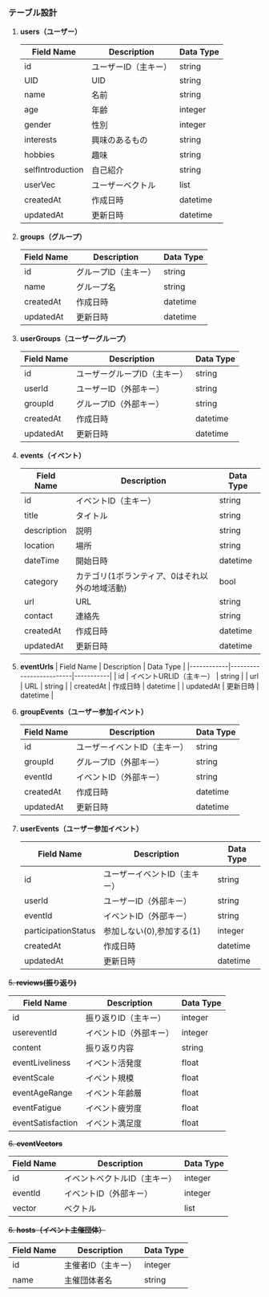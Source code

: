 ### テーブル設計

1. **users（ユーザー）**

   | Field Name         | Description             | Data Type |
   |--------------------|-------------------------|-----------|
   | id                 | ユーザーID（主キー）       | string    |
   | UID                | UID                     | string    |
   | name               | 名前                     | string    |
   | age                | 年齢                     | integer   |
   | gender             | 性別                     | integer   |
   | interests          | 興味のあるもの             | string    |
   | hobbies            | 趣味                     | string    |
   | selfIntroduction   | 自己紹介                  | string    |
   | userVec            | ユーザーベクトル           | list      |
   | createdAt          | 作成日時                  | datetime  |
   | updatedAt          | 更新日時                  | datetime  |

2. **groups（グループ）**

   | Field Name | Description             | Data Type |
   |------------|-------------------------|-----------|
   | id         | グループID（主キー）       | string   |
   | name       | グループ名               | string    |
   | createdAt          | 作成日時                  | datetime  |
   | updatedAt          | 更新日時                  | datetime  |

3. **userGroups（ユーザーグループ）**

   | Field Name | Description             | Data Type |
   |------------|-------------------------|-----------|
   | id         | ユーザーグループID（主キー） | string   |
   | userId     | ユーザーID（外部キー）     | string   |
   | groupId    | グループID（外部キー）     | string   |
   | createdAt          | 作成日時                  | datetime  |
   | updatedAt          | 更新日時                  | datetime  |

4. **events（イベント）**

   | Field Name     | Description             | Data Type |
   |----------------|-------------------------|-----------|
   | id             | イベントID（主キー）     | string   |
   | title          | タイトル               | string    |
   | description    | 説明                   | string    |
   | location       | 場所                   | string    |
   | dateTime       | 開始日時               | datetime  |
   | category       | カテゴリ(1ボランティア、0はそれ以外の地域活動)               | bool    |
   | url            | URL                    | string    |
   | contact        | 連絡先                 | string    |
   | createdAt          | 作成日時                  | datetime  |
   | updatedAt          | 更新日時                  | datetime  |

5. **eventUrls**
      | Field Name | Description             | Data Type |
      |------------|-------------------------|-----------|
      | id         | イベントURLID（主キー）   | string   |
      | url        | URL                     | string    |
      | createdAt          | 作成日時                  | datetime  |
      | updatedAt          | 更新日時                  | datetime  |

6. **groupEvents（ユーザー参加イベント）**

   | Field Name | Description             | Data Type |
   |------------|-------------------------|-----------|
   | id         | ユーザーイベントID（主キー） | string   |
   | groupId     | グループID（外部キー）     | string   |
   | eventId    | イベントID（外部キー）     | string   |
   | createdAt          | 作成日時                  | datetime  |
   | updatedAt          | 更新日時                  | datetime  |

7. **userEvents（ユーザー参加イベント）**

   | Field Name | Description             | Data Type |
   |------------|-------------------------|-----------|
   | id         | ユーザーイベントID（主キー） | string   |
   | userId     | ユーザーID（外部キー）     | string   |
   | eventId    | イベントID（外部キー）     | string   |
   | participationStatus | 参加しない(0),参加する(1)         | integer   |
   | createdAt          | 作成日時                  | datetime  |
   | updatedAt          | 更新日時                  | datetime  |

~~5. **reviews(振り返り)**~~

   | Field Name       | Description             | Data Type |
   |------------------|-------------------------|-----------|
   | id               | 振り返りID（主キー）       | integer   |
   | usereventId      | イベントID（外部キー）     | integer   |
   | content          | 振り返り内容           | string    |
   | eventLiveliness  | イベント活発度         | float     |
   | eventScale       | イベント規模           | float     |
   | eventAgeRange    | イベント年齢層         | float     |
   | eventFatigue     | イベント疲労度         | float     |
   | eventSatisfaction| イベント満足度         | float     |

~~6.  **eventVectors**~~

   | Field Name | Description             | Data Type |
   |------------|-------------------------|-----------|
   | id         | イベントベクトルID（主キー） | integer   |
   | eventId    | イベントID（外部キー）     | integer   |
   | vector     | ベクトル               | list      |

~~6. **hosts（イベント主催団体）**~~

   | Field Name | Description             | Data Type |
   |------------|-------------------------|-----------|
   | id         | 主催者ID（主キー）         | integer   |
   | name       | 主催団体者名             | string    |